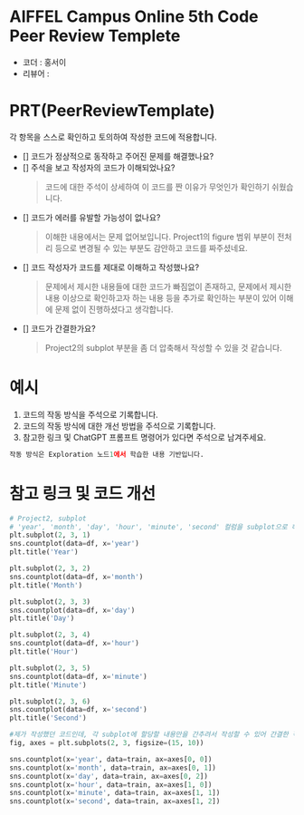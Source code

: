 # AIFFEL Campus Online 5th Code Peer Review Templete
- 코더 : 홍서이
- 리뷰어 : 


# PRT(PeerReviewTemplate) 
각 항목을 스스로 확인하고 토의하여 작성한 코드에 적용합니다.

- [] 코드가 정상적으로 동작하고 주어진 문제를 해결했나요?
- [] 주석을 보고 작성자의 코드가 이해되었나요?
  > 코드에 대한 주석이 상세하여 이 코드를 짠 이유가 무엇인가 확인하기 쉬웠습니다.
- [] 코드가 에러를 유발할 가능성이 없나요?
  > 이해한 내용에서는 문제 없어보입니다. Project1의 figure 범위 부분이 전처리 등으로 변경될 수 있는 부분도 감안하고 코드를 짜주셨네요.
- [] 코드 작성자가 코드를 제대로 이해하고 작성했나요?
  > 문제에서 제시한 내용들에 대한 코드가 빠짐없이 존재하고, 문제에서 제시한 내용 이상으로 확인하고자 하는 내용 등을 추가로 확인하는 부분이 있어 이해에 문제 없이 진행하셨다고 생각합니다.
- [] 코드가 간결한가요?
  > Project2의 subplot 부분을 좀 더 압축해서 작성할 수 있을 것 같습니다.

# 예시
1. 코드의 작동 방식을 주석으로 기록합니다.
2. 코드의 작동 방식에 대한 개선 방법을 주석으로 기록합니다.
3. 참고한 링크 및 ChatGPT 프롬프트 명령어가 있다면 주석으로 남겨주세요.

```python
작동 방식은 Exploration 노드1에서 학습한 내용 기반입니다. 
```

# 참고 링크 및 코드 개선
```python
# Project2, subplot
# 'year', 'month', 'day', 'hour', 'minute', 'second' 컬럼을 subplot으로 하나씩 그리기
plt.subplot(2, 3, 1)
sns.countplot(data=df, x='year')
plt.title('Year')

plt.subplot(2, 3, 2)
sns.countplot(data=df, x='month')
plt.title('Month')

plt.subplot(2, 3, 3)
sns.countplot(data=df, x='day')
plt.title('Day')

plt.subplot(2, 3, 4)
sns.countplot(data=df, x='hour')
plt.title('Hour')

plt.subplot(2, 3, 5)
sns.countplot(data=df, x='minute')
plt.title('Minute')

plt.subplot(2, 3, 6)
sns.countplot(data=df, x='second')
plt.title('Second')

#제가 작성했던 코드인데, 각 subplot에 할당할 내용만을 간추려서 작성할 수 있어 간결한 작성에 도움이 될 것 같습니다.
fig, axes = plt.subplots(2, 3, figsize=(15, 10))

sns.countplot(x='year', data=train, ax=axes[0, 0])
sns.countplot(x='month', data=train, ax=axes[0, 1])
sns.countplot(x='day', data=train, ax=axes[0, 2])
sns.countplot(x='hour', data=train, ax=axes[1, 0])
sns.countplot(x='minute', data=train, ax=axes[1, 1])
sns.countplot(x='second', data=train, ax=axes[1, 2])
```
